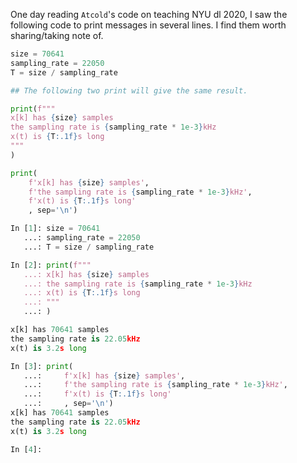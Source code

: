 One day reading <code>Atcold</code>'s code on teaching NYU dl 2020, I saw the following code to print messages in several lines.
I find them worth sharing/taking note of.

```python
size = 70641 
sampling_rate = 22050
T = size / sampling_rate

## The following two print will give the same result.

print(f"""
x[k] has {size} samples
the sampling rate is {sampling_rate * 1e-3}kHz
x(t) is {T:.1f}s long
"""
)

print(
    f'x[k] has {size} samples',
    f'the sampling rate is {sampling_rate * 1e-3}kHz',
    f'x(t) is {T:.1f}s long'
    , sep='\n')
```

```python
In [1]: size = 70641
   ...: sampling_rate = 22050
   ...: T = size / sampling_rate

In [2]: print(f"""
   ...: x[k] has {size} samples
   ...: the sampling rate is {sampling_rate * 1e-3}kHz
   ...: x(t) is {T:.1f}s long
   ...: """
   ...: )

x[k] has 70641 samples
the sampling rate is 22.05kHz
x(t) is 3.2s long

In [3]: print(
   ...:     f'x[k] has {size} samples',
   ...:     f'the sampling rate is {sampling_rate * 1e-3}kHz',
   ...:     f'x(t) is {T:.1f}s long'
   ...:     , sep='\n')
x[k] has 70641 samples
the sampling rate is 22.05kHz
x(t) is 3.2s long

In [4]:


```



